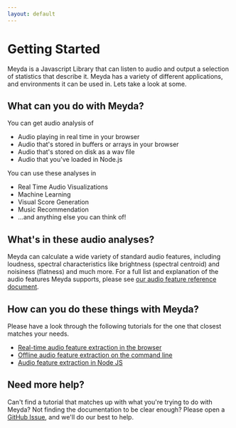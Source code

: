 ```yaml
---
layout: default
---
```


# Getting Started

Meyda is a Javascript Library that can listen to audio and output a selection of
statistics that describe it. Meyda has a variety of different applications, and
environments it can be used in. Lets take a look at some.

## What can you do with Meyda?
You can get audio analysis of
* Audio playing in real time in your browser
* Audio that's stored in buffers or arrays in your browser
* Audio that's stored on disk as a wav file
* Audio that you've loaded in Node.js

You can use these analyses in
* Real Time Audio Visualizations
* Machine Learning
* Visual Score Generation
* Music Recommendation
* ...and anything else you can think of!

## What's in these audio analyses?
Meyda can calculate a wide variety of standard audio features, including
loudness, spectral characteristics like brightness (spectral centroid) and
noisiness (flatness) and much more. For a full list and explanation of the audio
features Meyda supports, please see [our audio feature reference document](https://github.com/meyda/meyda/blob/master/docs/audio-features.md).

## How can you do these things with Meyda?
Please have a look through the following tutorials for the one that closest
matches your needs.

* [Real-time audio feature extraction in the browser](https://github.com/meyda/meyda/blob/master/docs/guides/online-web-audio.md)
* [Offline audio feature extraction on the command line](https://github.com/meyda/meyda/blob/master/docs/guides/offline-cli.md)
* [Audio feature extraction in Node JS](https://github.com/meyda/meyda/blob/master/docs/guides/offline-node.md)

## Need more help?
Can't find a tutorial that matches up with what you're trying to do with Meyda?
Not finding the documentation to be clear enough? Please open a [GitHub Issue](https://github.com/meyda/meyda/issues/new), and we'll do our best to help.

[audio-features]: https://github.com/meyda/meyda/wiki/Audio-Features
[new-issue]: https://github.com/meyda/meyda/issues/new
[online-web-audio]: /guides/online-web-audio
[offline-cli]: /guides/offline-cli
[offline-node]: /guides/offline-node
